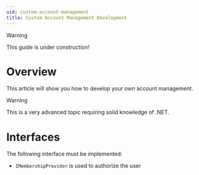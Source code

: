 ```yaml
---
uid: custom-account-management
title: Custom Account Management Development
---
```


> [!WARNING]
> This guide is under construction!

# Overview

This article will show you how to develop your own account management.

> [!WARNING]
> This is a very advanced topic requiring solid knowledge of .NET.

# Interfaces

The following interface must be implemented:

- `IMembershipProvider` is used to authorize the user
